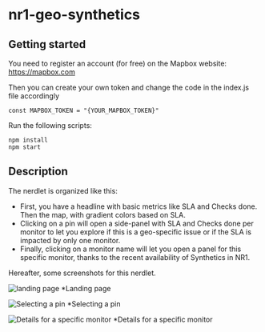 # nr1-geo-synthetics

## Getting started

You need to register an account (for free) on the Mapbox website: https://mapbox.com

Then you can create your own token and change the code in the index.js file accordingly

```
const MAPBOX_TOKEN = "{YOUR_MAPBOX_TOKEN}"

```


Run the following scripts:

```
npm install
npm start
```

## Description
The nerdlet is organized like this:

* First, you have a headline with basic metrics like SLA and Checks done. Then the map, with gradient colors based on SLA.
* Clicking on a pin will open a side-panel with SLA and Checks done per monitor to let you explore if this is a geo-specific issue or if the SLA is impacted by only one monitor.
* Finally, clicking on a monitor name will let you open a panel for this specific monitor, thanks to the recent availability of Synthetics in NR1.

Hereafter, some screenshots for this nerdlet.

![landing page](https://lh3.googleusercontent.com/PbyzXRXwPn4bTTR7G62jTiiuFL1Jqm1tuRb7CQ1Jkm1407yJuzMtKkhbm0Tvgh8UzKrrl_DZWajLxSao_g=s1600)
*Landing page

![Selecting a pin](https://lh3.googleusercontent.com/bek4h7C0SLp9NBy886KTAq1ArDQMSBBVLlNPs6Ym8QQ1Pai3qNd7PhX2zYg7YvGEQm4xEFS3zPpgaaCloAi4=s1600)
*Selecting a pin

![Details for a specific monitor](https://lh3.googleusercontent.com/OUt2JaRomSzBQVAwDYDhcpkJGclTCOR4VStzTfpJx1vmZSMG03n66j6NSxY6VaNV1pl9bGvEyWUVyP15fyY=s1600)
*Details for a specific monitor
